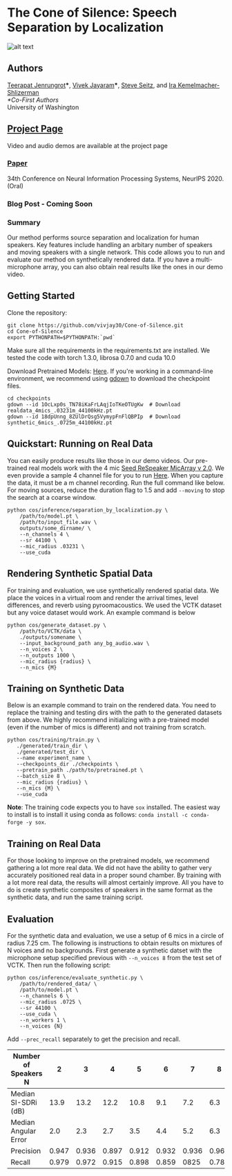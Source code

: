 # The Cone of Silence: Speech Separation by Localization
![alt text](https://public-static-files.s3-us-west-1.amazonaws.com/real_teaser_2.png)

## Authors
[Teerapat Jenrungrot](https://mjenrungrot.com/)**\***, [Vivek Jayaram](http://www.vivekjayaram.com/)**\***, [Steve Seitz](https://homes.cs.washington.edu/~seitz/), and [Ira Kemelmacher-Shlizerman](https://homes.cs.washington.edu/~kemelmi/)<br>
*\*Co-First Authors*<br>
University of Washington

## [Project Page](http://grail.cs.washington.edu/projects/cone-of-silence/)
Video and audio demos are available at the project page

### [Paper](https://arxiv.org/pdf/2010.06007.pdf)
34th Conference on Neural Information Processing Systems, NeurIPS 2020. (Oral)

### Blog Post - Coming Soon

### Summary
Our method performs source separation and localization for human speakers. Key features include handling an arbitary number of speakers and moving speakers with a single network. This code allows you to run and evaluate our method on synthetically rendered data. If you have a multi-microphone array, you can also obtain real results like the ones in our demo video.

## Getting Started
Clone the repository:
```
git clone https://github.com/vivjay30/Cone-of-Silence.git
cd Cone-of-Silence
export PYTHONPATH=$PYTHONPATH:`pwd`
```

Make sure all the requirements in the requirements.txt are installed. We tested the code with torch 1.3.0, librosa 0.7.0 and cuda 10.0

Download Pretrained Models: [Here](https://drive.google.com/drive/folders/1YeuHPvqmaPMGvcSOb9J-hnLDYSbK1S2c?usp=sharing). If you're working in a command-line environment, we recommend using [gdown](https://github.com/wkentaro/gdown) to download the checkpoint files.

```
cd checkpoints 
gdown --id 1OcLxp0s_TN78iKaFrLAqjIoTKeOTUgKw  # Download realdata_4mics_.03231m_44100kHz.pt
gdown --id 18dpUnng_8ZUlDrQsg5VymypFnFlQBPIp  # Download synthetic_6mics_.0725m_44100kHz.pt
```

## Quickstart: Running on Real Data
You can easily produce results like those in our demo videos. Our pre-trained real models work with the 4 mic [Seed ReSpeaker MicArray v 2.0](https://wiki.seeedstudio.com/ReSpeaker_Mic_Array_v2.0/). We even provide a sample 4 channel file for you to run [Here](https://drive.google.com/drive/folders/1YeuHPvqmaPMGvcSOb9J-hnLDYSbK1S2c?usp=sharing). When you capture the data, it must be a m channel recording. Run the full command like below. For moving sources, reduce the duration flag to 1.5 and add `--moving` to stop the search at a coarse window.
```
python cos/inference/separation_by_localization.py \
    /path/to/model.pt \
    /path/to/input_file.wav \
    outputs/some_dirname/ \
    --n_channels 4 \
    --sr 44100 \
    --mic_radius .03231 \
    --use_cuda
```

## Rendering Synthetic Spatial Data
For training and evaluation, we use synthetically rendered spatial data. We place the voices in a virtual room and render the arrival times, level differences, and reverb using pyroomacoustics. We used the VCTK dataset but any voice dataset would work. An example command is below
```
python cos/generate_dataset.py \
    /path/to/VCTK/data \
    ./outputs/somename \
    --input_background_path any_bg_audio.wav \
    --n_voices 2 \
    --n_outputs 1000 \
    --mic_radius {radius} \
    --n_mics {M}
```

## Training on Synthetic Data
Below is an example command to train on the rendered data. You need to replace the training and testing dirs with the path to the generated datasets from above. We highly recommend initializing with a pre-trained model (even if the number of mics is different) and not training from scratch.
```
python cos/training/train.py \
   ./generated/train_dir \
   ./generated/test_dir \
   --name experiment_name \
   --checkpoints_dir ./checkpoints \
   --pretrain_path ./path/to/pretrained.pt \
   --batch_size 8 \
   --mic_radius {radius} \
   --n_mics {M} \
   --use_cuda
```
__Note__: The training code expects you to have `sox` installed. The easiest way to install is to install it using conda as follows: `conda install -c conda-forge -y sox`.

## Training on Real Data
For those looking to improve on the pretrained models, we recommend gathering a lot more real data. We did not have the ability to gather very accurately positioned real data in a proper sound chamber. By training with a lot more real data, the results will almost certainly improve. All you have to do is create synthetic composites of speakers in the same format as the synthetic data, and run the same training script.

## Evaluation
For the synthetic data and evaluation, we use a setup of 6 mics in a circle of radius 7.25 cm. The following is instructions to obtain results on mixtures of N voices and no backgrounds. First generate a synthetic datset with the microphone setup specified previous with ```--n_voices 8``` from the test set of VCTK. Then run the following script:  

```
python cos/inference/evaluate_synthetic.py \
    /path/to/rendered_data/ \
    /path/to/model.pt \
    --n_channels 6 \
    --mic_radius .0725 \
    --sr 44100 \
    --use_cuda \
    --n_workers 1 \
    --n_voices {N}
```

Add ```--prec_recall``` separately to get the precision and recall.

| Number of Speakers N | 2     | 3     | 4     | 5     | 6     | 7     | 8     |
|----------------------|-------|-------|-------|-------|-------|-------|-------|
| Median SI-SDRi (dB)  | 13.9  | 13.2  | 12.2  | 10.8  | 9.1   | 7.2   | 6.3   |
| Median Angular Error | 2.0   | 2.3   | 2.7   | 3.5   | 4.4   | 5.2   | 6.3   |
| Precision            | 0.947 | 0.936 | 0.897 | 0.912 | 0.932 | 0.936 | 0.966 |
| Recall               | 0.979 | 0.972 | 0.915 | 0.898 | 0.859 | 0825  | 0.785 |


